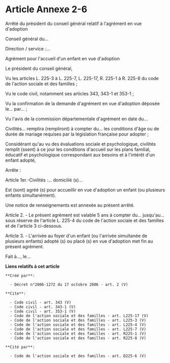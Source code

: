# Article Annexe 2-6

Arrêté du président du conseil général relatif à l'agrément en vue d'adoption 

Conseil général du... 

Direction / service :... 

Agrément pour l'accueil d'un enfant en vue d'adoption 

Le président du conseil général, 

Vu les articles L. 225-3 à L. 225-7, L. 225-17, R. 225-1 à R. 225-8 du code de l'action sociale et des familles ; 

Vu le code civil, notamment ses articles 343, 343-1 et 353-1 ; 

Vu la confirmation de la demande d'agrément en vue d'adoption déposée le... par... ; 

Vu l'avis de la commission départementale d'agrément en date du... 

Civilités... remplira (rempliront) à compter du... les conditions d'âge ou de durée de mariage requises par la législation
française pour adopter ; 

Considérant qu'au vu des évaluations sociale et psychologique, civilités remplit (ssent) à ce jour les conditions d'accueil
sur les plans familial, éducatif et psychologique correspondant aux besoins et à l'intérêt d'un enfant adopté, 

Arrête : 

Article 1er.-Civilités :... domicilié (s)... 

Est (sont) agréé (s) pour accueillir en vue d'adoption un enfant (ou plusieurs enfants simultanément). 

Une notice de renseignements est annexée au présent arrêté. 

Article 2. - Le présent agrément est valable 5 ans à compter du... jusqu'au... sous réserve de l'article L. 225-4 du code de
l'action sociale et des familles et de l'article 3 ci-dessous. 

Article 3. - L'arrivée au foyer d'un enfant (ou l'arrivée simultanée de plusieurs enfants) adopté (s) ou placé (s) en vue
d'adoption met fin au présent agrément. 

Fait à..., le...

**Liens relatifs à cet article**

	**Créé par**:

	  - Décret n°2006-1272 du 17 octobre 2006 - art. 2 (V)

	**Cite**:

	  - Code civil - art. 343 (V)
	  - Code civil - art. 343-1 (V)
	  - Code civil - art. 353-1 (V)
	  - Code de l'action sociale et des familles - art. L225-17 (V)
	  - Code de l'action sociale et des familles - art. L225-3 (V)
	  - Code de l'action sociale et des familles - art. L225-4 (V)
	  - Code de l'action sociale et des familles - art. L225-7 (V)
	  - Code de l'action sociale et des familles - art. R225-1 (V)
	  - Code de l'action sociale et des familles - art. R225-8 (V)

	**Cité par**:

	  - Code de l'action sociale et des familles - art. D225-6 (V)
